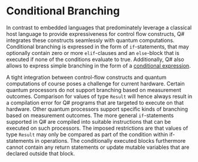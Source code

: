 # Conditional Branching

In contrast to embedded languages that predominately leverage a classical host language to provide expressiveness for control flow constructs, Q# integrates these constructs seamlessly with quantum computations. 
Conditional branching is expressed in the form of `if`-statements, that may optionally contain zero or more `elif`-clauses and an `else`-block that is executed if none of the conditions evaluate to true. 
Additionally, Q# also allows to express simple branching in the form of a [conditional expression](https://github.com/microsoft/qsharp-language/blob/main/Specifications/Language/3_Expressions/ConditionalExpressions.md).

A tight integration between control-flow constructs and quantum computations of course poses a challenge for current hardware. Certain quantum processors do not support branching based on measurement outcomes. Comparison for values of type `Result` will hence always result in a compilation error for Q# programs that are targeted to execute on that hardware. 
Other quantum processors support specific kinds of branching based on measurement outcomes. The more general `if`-statements supported in Q# are compiled into suitable instructions that can be executed on such processors. The imposed restrictions are that values of type `Result` may only be compared as part of the condition within if-statements in operations. The conditionally executed blocks furthermore cannot contain any return statements or update mutable variables that are declared outside that block. 

